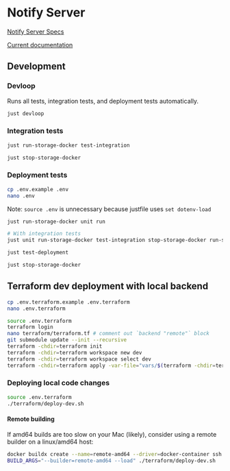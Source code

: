 # Notify Server


[Notify Server Specs](https://docs.walletconnect.com/2.0/specs/servers/notify/notify-server-api)

[Current documentation](https://docs.walletconnect.com/2.0/specs/servers/notify/notify-server-api)



## Development

### Devloop

Runs all tests, integration tests, and deployment tests automatically.

```bash
just devloop
```

### Integration tests

```bash
just run-storage-docker test-integration
```

```bash
just stop-storage-docker
```

### Deployment tests

```bash
cp .env.example .env
nano .env
```

Note: `source .env` is unnecessary because justfile uses `set dotenv-load`

```bash
just run-storage-docker unit run

# With integration tests
just unit run-storage-docker test-integration stop-storage-docker run-storage-docker run
```

```bash
just test-deployment
```

```bash
just stop-storage-docker
```

## Terraform dev deployment with local backend

```bash
cp .env.terraform.example .env.terraform
nano .env.terraform
```

```bash
source .env.terraform
terraform login
nano terraform/terraform.tf # comment out `backend "remote"` block
git submodule update --init --recursive
terraform -chdir=terraform init
terraform -chdir=terraform workspace new dev
terraform -chdir=terraform workspace select dev
terraform -chdir=terraform apply -var-file="vars/$(terraform -chdir=terraform workspace show).tfvars"
```

### Deploying local code changes

```bash
source .env.terraform
./terraform/deploy-dev.sh
```

#### Remote building

If amd64 builds are too slow on your Mac (likely), consider using a remote builder on a linux/amd64 host:

```bash
docker buildx create --name=remote-amd64 --driver=docker-container ssh://<my-amd64-host>
BUILD_ARGS="--builder=remote-amd64 --load" ./terraform/deploy-dev.sh
```
